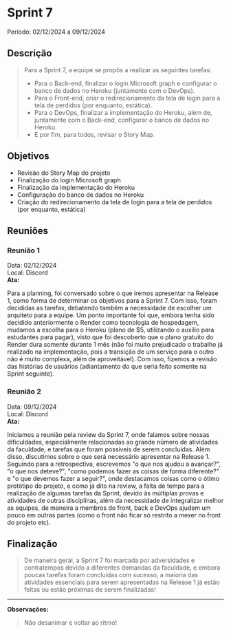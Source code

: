 # Sprint 7
Período: 02/12/2024 a 09/12/2024

## Descrição
> Para a Sprint 7, a equipe se propôs a realizar as seguintes tarefas:
> - Para o Back-end, finalizar o login Microsoft graph e configurar o banco de dados no Heroku (juntamente com o DevOps).
> - Para o Front-end, criar o redirecionamento da tela de login para a tela de perdidos (por enquanto, estática).
> - Para o DevOps, finalizar a implementação do Heroku, além de, juntamente com o Back-end, configurar o banco de dados no Heroku.
> - E por fim, para todos, revisar o Story Map.

## Objetivos
- Revisão do Story Map do projeto
- Finalização do login Microsoft graph
- Finalização da implementação do Heroku
- Configuração do banco de dados no Heroku
- Criação do redirecionamento da tela de login para a tela de perdidos (por enquanto, estática)

## Reuniões
### Reunião 1
Data: 02/12/2024  
Local: Discord  
**Ata:**

Para a planning, foi conversado sobre o que iremos apresentar na Release 1, como forma de determinar os objetivos para a Sprint 7. Com isso, foram decididas as tarefas, debatendo também a necessidade de escolher um arquiteto para a equipe. Um ponto importante foi que, embora tenha sido decidido anteriormente o Render como tecnologia de hospedagem, mudamos a escolha para o Heroku (plano de $5, utilizando o auxílio para estudantes para pagar), visto que foi descoberto que o plano gratuito do Render dura somente durante 1 mês (não foi muito prejudicado o trabalho já realizado na implementação, pois a transição de um serviço para o outro não é muito complexa, além de aproveitável). Com isso, fizemos a revisão das histórias de usuários (adiantamento do que seria feito somente na Sprint seguinte).


### Reunião 2
Data: 09/12/2024  
Local: Discord  
**Ata:**

Iniciamos a reunião pela review da Sprint 7, onde falamos sobre nossas dificuldades, especialmente relacionadas ao grande número de atividades da faculdade, e tarefas que foram possíveis de serem concluídas. Além disso, discutimos sobre o que será necessário apresentar na Release 1. Seguindo para a retrospectiva, escrevemos "o que nos ajudou a avançar?", "o que nos deteve?", "como podemos fazer as coisas de forma diferente?" e "o que devemos fazer a seguir?", onde destacamos coisas como o ótimo protótipo do projeto, e como já dito na review, a falta de tempo para a realização de algumas tarefas da Sprint, devido às múltiplas provas e atividades de outras disciplinas, além da necessidade de integralizar melhor as equipes, de maneira a membros do front, back e DevOps ajudem um pouco em outras partes (como o front não ficar só restrito a mexer no front do projeto etc).


## Finalização
> De maneira geral, a Sprint 7 foi marcada por adversidades e contratempos devido a diferentes demandas da faculdade, e embora poucas tarefas foram concluídas com sucesso, a maioria das atividades essenciais para serem apresentadas na Release 1 já estão feitas ou estão próximas de serem finalizadas!
---

**Observações:**
> Não desanimar e voltar ao ritmo!
